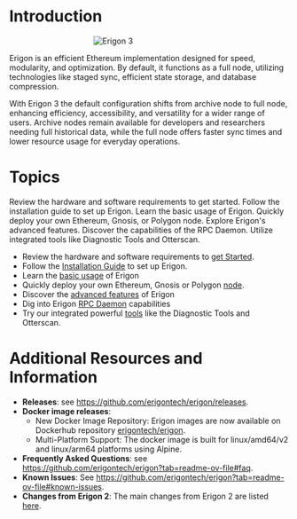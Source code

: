 # Introduction

<img src="/images/Erigon-2024-ICON-V1-O-scaled.webp" alt="Erigon 3" style="display: block; margin: 0 auto; max-width: 200px">

Erigon is an efficient Ethereum implementation designed for speed, modularity, and optimization. By default, it functions as a full node, utilizing technologies like staged sync, efficient state storage, and database compression.

With Erigon 3 the default configuration shifts from archive node to full node, enhancing efficiency, accessibility, and versatility for a wider range of users. Archive nodes remain available for developers and researchers needing full historical data, while the full node offers faster sync times and lower resource usage for everyday operations.

# Topics

Review the hardware and software requirements to get started.
Follow the installation guide to set up Erigon.
Learn the basic usage of Erigon.
Quickly deploy your own Ethereum, Gnosis, or Polygon node.
Explore Erigon's advanced features.
Discover the capabilities of the RPC Daemon.
Utilize integrated tools like Diagnostic Tools and Otterscan.

- Review the hardware and software requirements to [get Started](getting_started.md).
- Follow the [Installation Guide](installation.md) to set up Erigon.
- Learn the [basic usage](basic-usage.md) of Erigon
- Quickly deploy your own Ethereum, Gnosis or Polygon [node](quick_nodes.md).
- Discover the [advanced features](advanced.md) of Erigon
- Dig into Erigon [RPC Daemon](advanced/JSONRPC-daemon.md) capabilities
- Try our integrated powerful [tools](tools.md) like the Diagnostic Tools and Otterscan.

# Additional Resources and Information

- **Releases**: see <https://github.com/erigontech/erigon/releases>.
- **Docker image releases**:
	- New Docker Image Repository: Erigon images are now available on Dockerhub repository [erigontech/erigon](https://hub.docker.com/r/erigontech/erigon).
	- Multi-Platform Support: The docker image is built for linux/amd64/v2 and linux/arm64 platforms using Alpine.
- **Frequently Asked Questions**: see <https://github.com/erigontech/erigon?tab=readme-ov-file#faq>.
- **Known Issues**: See <https://github.com/erigontech/erigon?tab=readme-ov-file#known-issues>.
- **Changes from Erigon 2**: The main changes from Erigon 2 are listed [here](https://github.com/erigontech/erigon?tab=readme-ov-file#erigon3-changes-from-erigon2).